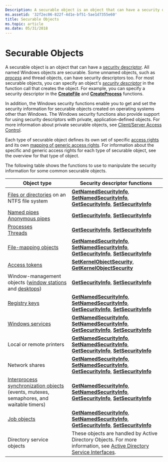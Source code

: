 ```yaml
---
Description: A securable object is an object that can have a security descriptor.
ms.assetid: '32f2ec06-822f-4d1e-bf51-5ae1d7355e60'
title: Securable Objects
ms.topic: article
ms.date: 05/31/2018
---
```


# Securable Objects

A securable object is an object that can have a [security descriptor](security-descriptors.md). All named Windows objects are securable. Some unnamed objects, such as [*process*](https://docs.microsoft.com/windows/desktop/SecGloss/p-gly) and thread objects, can have security descriptors too. For most securable objects, you can specify an object's [*security descriptor*](https://docs.microsoft.com/windows/desktop/SecGloss/s-gly) in the function call that creates the object. For example, you can specify a security descriptor in the [**CreateFile**](https://docs.microsoft.com/windows/desktop/api/fileapi/nf-fileapi-createfilea) and [**CreateProcess**](https://docs.microsoft.com/windows/desktop/api/processthreadsapi/nf-processthreadsapi-createprocessa) functions.

In addition, the Windows security functions enable you to get and set the security information for securable objects created on operating systems other than Windows. The Windows security functions also provide support for using security descriptors with private, application-defined objects. For more information about private securable objects, see [Client/Server Access Control](client-server-access-control.md).

Each type of securable object defines its own set of specific [access rights](access-rights-and-access-masks.md) and its own [mapping of generic access rights](generic-access-rights.md). For information about the specific and generic access rights for each type of securable object, see the overview for that type of object.

The following table shows the functions to use to manipulate the security information for some common securable objects.



| Object type                                                                                                                                           | Security descriptor functions                                                                                                                                                                      |
|-------------------------------------------------------------------------------------------------------------------------------------------------------|----------------------------------------------------------------------------------------------------------------------------------------------------------------------------------------------------|
| [Files or directories](https://docs.microsoft.com/windows/desktop/FileIO/file-security-and-access-rights) on an NTFS file system                                                                     | [**GetNamedSecurityInfo**](/windows/desktop/api/Aclapi/nf-aclapi-getnamedsecurityinfoa), [**SetNamedSecurityInfo**](/windows/desktop/api/Aclapi/nf-aclapi-setnamedsecurityinfoa), [**GetSecurityInfo**](/windows/desktop/api/Aclapi/nf-aclapi-getsecurityinfo), [**SetSecurityInfo**](/windows/desktop/api/Aclapi/nf-aclapi-setsecurityinfo) |
| [Named pipes](https://docs.microsoft.com/windows/desktop/ipc/named-pipe-security-and-access-rights)<br/> [Anonymous pipes](https://docs.microsoft.com/windows/desktop/ipc/anonymous-pipe-security-and-access-rights)<br/>     | [**GetSecurityInfo**](/windows/desktop/api/Aclapi/nf-aclapi-getsecurityinfo), [**SetSecurityInfo**](/windows/desktop/api/Aclapi/nf-aclapi-setsecurityinfo)                                                                                                             |
| [Processes](https://docs.microsoft.com/windows/desktop/ProcThread/process-security-and-access-rights)<br/> [Threads](https://docs.microsoft.com/windows/desktop/ProcThread/thread-security-and-access-rights)<br/>                          | [**GetSecurityInfo**](/windows/desktop/api/Aclapi/nf-aclapi-getsecurityinfo), [**SetSecurityInfo**](/windows/desktop/api/Aclapi/nf-aclapi-setsecurityinfo)                                                                                                             |
| [File-mapping objects](https://docs.microsoft.com/windows/desktop/Memory/file-mapping-security-and-access-rights)                                                                                  | [**GetNamedSecurityInfo**](/windows/desktop/api/Aclapi/nf-aclapi-getnamedsecurityinfoa), [**SetNamedSecurityInfo**](/windows/desktop/api/Aclapi/nf-aclapi-setnamedsecurityinfoa), [**GetSecurityInfo**](/windows/desktop/api/Aclapi/nf-aclapi-getsecurityinfo), [**SetSecurityInfo**](/windows/desktop/api/Aclapi/nf-aclapi-setsecurityinfo) |
| [Access tokens](access-rights-for-access-token-objects.md)                                                                                           | [**SetKernelObjectSecurity**](https://msdn.microsoft.com/library/Aa379578(v=VS.85).aspx), [**GetKernelObjectSecurity**](https://msdn.microsoft.com/library/Aa446641(v=VS.85).aspx)                                                                             |
| Window-management objects ([window stations](https://docs.microsoft.com/windows/desktop/winstation/window-station-security-and-access-rights) and [desktops](https://docs.microsoft.com/windows/desktop/winstation/desktop-security-and-access-rights)) | [**GetSecurityInfo**](/windows/desktop/api/Aclapi/nf-aclapi-getsecurityinfo), [**SetSecurityInfo**](/windows/desktop/api/Aclapi/nf-aclapi-setsecurityinfo)                                                                                                             |
| [Registry keys](https://docs.microsoft.com/windows/desktop/SysInfo/registry-key-security-and-access-rights)                                                                                         | [**GetNamedSecurityInfo**](/windows/desktop/api/Aclapi/nf-aclapi-getnamedsecurityinfoa), [**SetNamedSecurityInfo**](/windows/desktop/api/Aclapi/nf-aclapi-setnamedsecurityinfoa), [**GetSecurityInfo**](/windows/desktop/api/Aclapi/nf-aclapi-getsecurityinfo), [**SetSecurityInfo**](/windows/desktop/api/Aclapi/nf-aclapi-setsecurityinfo) |
| [Windows services](https://docs.microsoft.com/windows/desktop/Services/service-security-and-access-rights)                                                                                           | [**GetNamedSecurityInfo**](/windows/desktop/api/Aclapi/nf-aclapi-getnamedsecurityinfoa), [**SetNamedSecurityInfo**](/windows/desktop/api/Aclapi/nf-aclapi-setnamedsecurityinfoa), [**GetSecurityInfo**](/windows/desktop/api/Aclapi/nf-aclapi-getsecurityinfo), [**SetSecurityInfo**](/windows/desktop/api/Aclapi/nf-aclapi-setsecurityinfo) |
| Local or remote printers                                                                                                                              | [**GetNamedSecurityInfo**](/windows/desktop/api/Aclapi/nf-aclapi-getnamedsecurityinfoa), [**SetNamedSecurityInfo**](/windows/desktop/api/Aclapi/nf-aclapi-setnamedsecurityinfoa), [**GetSecurityInfo**](/windows/desktop/api/Aclapi/nf-aclapi-getsecurityinfo), [**SetSecurityInfo**](/windows/desktop/api/Aclapi/nf-aclapi-setsecurityinfo) |
| Network shares                                                                                                                                        | [**GetNamedSecurityInfo**](/windows/desktop/api/Aclapi/nf-aclapi-getnamedsecurityinfoa), [**SetNamedSecurityInfo**](/windows/desktop/api/Aclapi/nf-aclapi-setnamedsecurityinfoa), [**GetSecurityInfo**](/windows/desktop/api/Aclapi/nf-aclapi-getsecurityinfo), [**SetSecurityInfo**](/windows/desktop/api/Aclapi/nf-aclapi-setsecurityinfo) |
| [Interprocess synchronization objects](https://docs.microsoft.com/windows/desktop/Sync/synchronization-object-security-and-access-rights) (events, mutexes, semaphores, and waitable timers)     | [**GetNamedSecurityInfo**](/windows/desktop/api/Aclapi/nf-aclapi-getnamedsecurityinfoa), [**SetNamedSecurityInfo**](/windows/desktop/api/Aclapi/nf-aclapi-setnamedsecurityinfoa), [**GetSecurityInfo**](/windows/desktop/api/Aclapi/nf-aclapi-getsecurityinfo), [**SetSecurityInfo**](/windows/desktop/api/Aclapi/nf-aclapi-setsecurityinfo) |
| [Job objects](https://docs.microsoft.com/windows/desktop/ProcThread/job-object-security-and-access-rights)                                                                                             | [**GetNamedSecurityInfo**](/windows/desktop/api/Aclapi/nf-aclapi-getnamedsecurityinfoa), [**SetNamedSecurityInfo**](/windows/desktop/api/Aclapi/nf-aclapi-setnamedsecurityinfoa), [**GetSecurityInfo**](/windows/desktop/api/Aclapi/nf-aclapi-getsecurityinfo), [**SetSecurityInfo**](/windows/desktop/api/Aclapi/nf-aclapi-setsecurityinfo) |
| Directory service objects                                                                                                                             | These objects are handled by Active Directory Objects. For more information, see [Active Directory Service Interfaces](https://docs.microsoft.com/windows/desktop/ADSI/active-directory-service-interfaces-adsi).                             |



 

 

 





